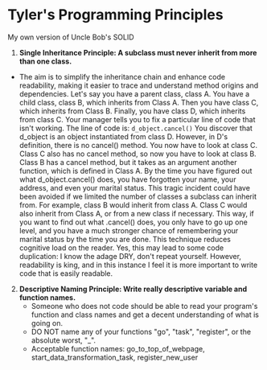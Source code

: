 # Tyler's Programming Principles
My own version of Uncle Bob's SOLID

1. **Single Inheritance Principle: A subclass must never inherit from more than one class.**
  * The aim is to simplify the inheritance chain and enhance code readability, making it easier to trace and understand method origins and dependencies.  Let's say you have a parent class, class A.  You have a child class, class B, which inherits from Class A.  Then you have class C, which inherits from Class B.  Finally, you have class D, which inherits from class C.  Your manager tells you to fix a particular line of code that isn't working.  The line of code is:
    ```d_object.cancel()```
    You discover that d_object is an object instantiated from class D.  However, in D's definition, there is no cancel() method.  You now have to look at class C.  Class C also has no cancel method, so now you have to look at class B.  Class B has a cancel method, but it takes as an argument another function, which is defined in Class A.  By the time you have figured out what d_object.cancel() does, you have forgotten your name, your address, and even your marital status.  This tragic incident could have been avoided if we limited the number of classes a subclass can inherit from.  For example, class B would inherit from class A. Class C would also inherit from Class A, or from a new class if necessary.  This way, if you want to find out what .cancel() does, you only have to go up one level, and you have a much stronger chance of remembering your marital status by the time you are done.  This technique reduces cognitive load on the reader.  Yes, this may lead to some code duplication:  I know the adage DRY, don't repeat yourself.  However, readability is king, and in this instance I feel it is more important to write code that is easily readable.
2. **Descriptive Naming Principle: Write really descriptive variable and function names.**
     * Someone who does not code should be able to read your program's function and class names and get a decent understanding of what is going on.
     * DO NOT name any of your functions "go", "task", "register", or the absolute worst, "_".
     * Acceptable function names: go_to_top_of_webpage, start_data_transformation_task, register_new_user
